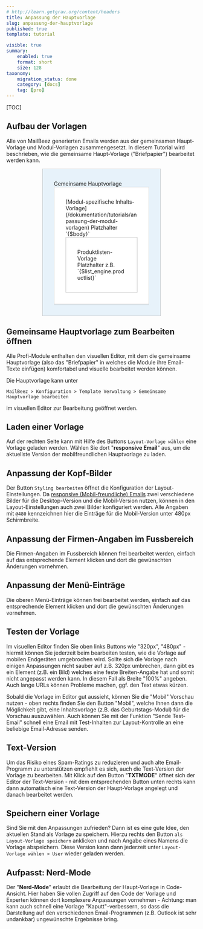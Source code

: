 ```yaml
---
# http://learn.getgrav.org/content/headers
title: Anpassung der Hauptvorlage
slug: anpassung-der-hauptvorlage
published: true
template: tutorial

visible: true
summary:
    enabled: true
    format: short
    size: 128
taxonomy:
    migration_status: done
    category: [docs]
    tag: [pro]
---
```


[TOC]

## Aufbau der Vorlagen

Alle von MailBeez generierten Emails werden aus der gemeinsamen Haupt-Vorlage und Modul-Vorlagen zusammengesetzt. In diesem Tutorial wird beschrieben, wie die gemeinsame Haupt-Vorlage ("Briefpapier") bearbeitet werden kann.

<div style="padding: 30px; border: 1px solid #c0c0c0; background-color: #E7F2FA; max-width: 50%; margin:auto" markdown="1">
Gemeinsame Hauptvorlage
<div style="padding: 30px; border: 1px solid #c0c0c0; background-color: #FFFFFF;" markdown="1">[Modul-spezifische Inhalts-Vorlage](/dokumentation/tutorials/anpassung-der-modul-vorlagen)
Platzhalter `{$body}`
<div style="padding: 30px; border: 1px solid #c0c0c0;" markdown="1">Produktlisten-Vorlage<br>
Platzhalter z.B. `{$list_engine.productlist}`
</div>
</div>
</div>

## Gemeinsame Hauptvorlage zum Bearbeiten öffnen
Alle Profi-Module enthalten den visuellen Editor, mit dem die gemeinsame Hauptvorlage (also das "Briefpapier" in welches die Module ihre Email-Texte einfügen) komfortabel und visuelle bearbeitet werden können.

Die Hauptvorlage kann unter 

`MailBeez > Konfiguration > Template Verwaltung > Gemeinsame Hauptvorlage bearbeiten` 

im visuellen Editor zur Bearbeitung geöffnet werden.


## Laden einer Vorlage

Auf der rechten Seite kann mit Hilfe des Buttons `Layout-Vorlage wählen` eine Vorlage geladen werden. Wählen Sie dort "**responsive Email**" aus, um die aktuellste Version der mobilfreundlichen Hauptvorlage zu laden.

## Anpassung der Kopf-Bilder

Der Button `Styling bearbeiten` öffnet die Konfiguration der Layout-Einstellungen. Da [responsive (Mobil-freundliche) Emails](/dokumentation/responsive-emails) zwei verschiedene Bilder für die Desktop-Version und die Mobil-Version nutzen, können in den Layout-Einstellungen auch zwei Bilder konfiguriert werden. Alle Angaben mit `@480` kennzeichnen hier die Einträge für die Mobil-Version unter 480px Schirmbreite.


## Anpassung der Firmen-Angaben im Fussbereich

Die Firmen-Angaben im Fussbereich können frei bearbeitet werden, einfach auf das entsprechende Element klicken und dort die gewünschten Änderungen vornehmen.

## Anpassung der Menü-Einträge

Die oberen Menü-Einträge können frei bearbeitet werden, einfach auf das entsprechende Element klicken und dort die gewünschten Änderungen vornehmen.


## Testen der Vorlage

Im visuellen Editor finden Sie oben links Buttons wie "320px", "480px" - hiermit können Sie jederzeit beim bearbeiten testen, wie die Vorlage auf mobilen Endgeräten umgebrochen wird. Sollte sich die Vorlage nach einigen Anpassungen nicht sauber auf z.B. 320px umbrechen, dann gibt es ein Element (z.B. ein Bild) welches eine feste Breiten-Angabe hat und somit nicht angepasst werden kann. In diesem Fall als Breite "100%" angeben. Auch lange URLs können Probleme machen, ggf. den Text etwas kürzen.

Sobald die Vorlage im Editor gut aussieht, können Sie die "Mobil" Vorschau nutzen - oben rechts finden Sie den Button "Mobil", welche Ihnen dann die Möglichkeit gibt, eine Inhaltsvorlage (z.B. das Geburtstags-Modul) für die Vorschau auszuwählen. Auch können Sie mit der Funktion "Sende Test-Email" schnell eine Email mit Test-Inhalten zur Layout-Kontrolle an eine beliebige Email-Adresse senden.


## Text-Version

Um das Risiko eines Spam-Ratings zu reduzieren und auch alte Email-Programm zu unterstützen empfiehlt es sich, auch die Text-Version der Vorlage zu bearbeiten. Mit Klick auf den Button "**TXTMODE**" öffnet sich der Editor der Text-Version - mit dem entsprechenden Button unten rechts kann dann automatisch eine Text-Version der Haupt-Vorlage angelegt und danach bearbeitet werden.


## Speichern einer Vorlage

Sind Sie mit den Anpassungen zufrieden? Dann ist es eine gute Idee, den aktuellen Stand als Vorlage zu speichern. Hierzu rechts den Button `als Layout-Vorlage speichern` anklicken und nach Angabe eines Namens die Vorlage abspeichern. Diese Version kann dann jederzeit unter  `Layout-Vorlage wählen > User` wieder geladen werden.
 
 
## Aufpasst: Nerd-Mode

Der "**Nerd-Mode**" erlaubt die Bearbeitung der Haupt-Vorlage in Code-Ansicht. Hier haben Sie vollen Zugriff auf den Code der Vorlage und Experten können dort komplexere Anpassungen vornehmen - Achtung: man kann auch schnell eine Vorlage "Kaputt"-verbessern, so dass die Darstellung auf den verschiedenen Email-Programmen (z.B. Outlook ist sehr undankbar) ungewünschte Ergebnisse bring.
